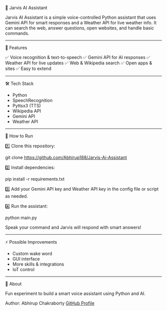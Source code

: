 🤖 Jarvis AI Assistant

Jarvis AI Assistant is a simple voice-controlled Python assistant that uses Gemini API for smart responses and a Weather API for live weather info. It can search the web, answer questions, open websites, and handle basic commands.

---

🚀 Features

✅ Voice recognition & text-to-speech
✅ Gemini API for AI responses
✅ Weather API for live updates
✅ Web & Wikipedia search
✅ Open apps & sites
✅ Easy to extend

---

🛠️ Tech Stack

* Python
* SpeechRecognition
* Pyttsx3 (TTS)
* Wikipedia API
* Gemini API
* Weather API

---

📲 How to Run

1️⃣ Clone this repository:

git clone https://github.com/Abhirup188/Jarvis-Ai-Assistant

2️⃣ Install dependencies:

pip install -r requirements.txt


3️⃣ Add your Gemini API key and Weather API key in the config file or script as needed.

4️⃣ Run the assistant:

python main.py

Speak your command and Jarvis will respond with smart answers!

---

⚡ Possible Improvements

* Custom wake word
* GUI interface
* More skills & integrations
* IoT control

---

📧 About

Fun experiment to build a smart voice assistant using Python and AI.

Author: Abhirup Chakraborty
[GitHub Profile](https://github.com/Abhirup188)
